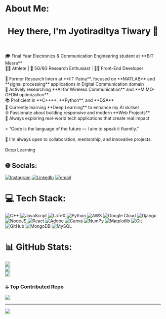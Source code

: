 #  About Me:
<h1 align="center">Hey there, I'm Jyotiraditya Tiwary 👋</h1><br><br>🎓 Final Year Electronics & Communication Engineering student at **BIT Mesra**  <br>🏃‍♂️ Athlete | 📡 5G/6G Research Enthusiast | 👨‍💻 Front-End Developer  <br><br>💼 Former Research Intern at **IIT Patna**, focused on **MATLAB** and **signal processing** applications in Digital Communication domain  <br>🔬 Actively researching **AI for Wireless Communication** and **MIMO-OFDM optimization**  <br>📚 Proficient in **C++**, **Python**, and **DSA**  <br>🧠 Currently learning **Deep Learning** to enhance my AI skillset  <br>🌐 Passionate about building responsive and modern **Web Projects**  <br>🚀 Always exploring real-world tech applications that create real impact<br><br>> “Code is the language of the future — I aim to speak it fluently.”<br><br>📌 I'm always open to collaboration, mentorship, and innovative projects.<br> <br> Deep Learning <br>


## 🌐 Socials:
[![Instagram](https://img.shields.io/badge/Instagram-%23E4405F.svg?logo=Instagram&logoColor=white)](https://instagram.com/_jyotiraditya_1602) [![LinkedIn](https://img.shields.io/badge/LinkedIn-%230077B5.svg?logo=linkedin&logoColor=white)](https://linkedin.com/in/www.linkedin.com/in/jyotiraditya-tiwary-16jt) [![email](https://img.shields.io/badge/Email-D14836?logo=gmail&logoColor=white)](mailto:jyotiraditya1602@gmail.com) 

# 💻 Tech Stack:
![C++](https://img.shields.io/badge/c++-%2300599C.svg?style=for-the-badge&logo=c%2B%2B&logoColor=white) ![JavaScript](https://img.shields.io/badge/javascript-%23323330.svg?style=for-the-badge&logo=javascript&logoColor=%23F7DF1E) ![LaTeX](https://img.shields.io/badge/latex-%23008080.svg?style=for-the-badge&logo=latex&logoColor=white) ![Python](https://img.shields.io/badge/python-3670A0?style=for-the-badge&logo=python&logoColor=ffdd54) ![AWS](https://img.shields.io/badge/AWS-%23FF9900.svg?style=for-the-badge&logo=amazon-aws&logoColor=white) ![Google Cloud](https://img.shields.io/badge/GoogleCloud-%234285F4.svg?style=for-the-badge&logo=google-cloud&logoColor=white) ![Django](https://img.shields.io/badge/django-%23092E20.svg?style=for-the-badge&logo=django&logoColor=white) ![NodeJS](https://img.shields.io/badge/node.js-6DA55F?style=for-the-badge&logo=node.js&logoColor=white) ![React](https://img.shields.io/badge/react-%2320232a.svg?style=for-the-badge&logo=react&logoColor=%2361DAFB) ![Adobe](https://img.shields.io/badge/adobe-%23FF0000.svg?style=for-the-badge&logo=adobe&logoColor=white) ![Canva](https://img.shields.io/badge/Canva-%2300C4CC.svg?style=for-the-badge&logo=Canva&logoColor=white) ![NumPy](https://img.shields.io/badge/numpy-%23013243.svg?style=for-the-badge&logo=numpy&logoColor=white) ![Matplotlib](https://img.shields.io/badge/Matplotlib-%23ffffff.svg?style=for-the-badge&logo=Matplotlib&logoColor=black) ![Git](https://img.shields.io/badge/git-%23F05033.svg?style=for-the-badge&logo=git&logoColor=white) ![GitHub](https://img.shields.io/badge/github-%23121011.svg?style=for-the-badge&logo=github&logoColor=white) ![MongoDB](https://img.shields.io/badge/MongoDB-%234ea94b.svg?style=for-the-badge&logo=mongodb&logoColor=white) ![MySQL](https://img.shields.io/badge/mysql-4479A1.svg?style=for-the-badge&logo=mysql&logoColor=white)
# 📊 GitHub Stats:
![](https://github-readme-stats.vercel.app/api?username=Vasper16&theme=dark&hide_border=false&include_all_commits=false&count_private=false)<br/>
![](https://nirzak-streak-stats.vercel.app/?user=Vasper16&theme=dark&hide_border=false)<br/>
![](https://github-readme-stats.vercel.app/api/top-langs/?username=Vasper16&theme=dark&hide_border=false&include_all_commits=false&count_private=false&layout=compact)

### 🔝 Top Contributed Repo
![](https://github-contributor-stats.vercel.app/api?username=Vasper16&limit=5&theme=dark&combine_all_yearly_contributions=true)

---
[![](https://visitcount.itsvg.in/api?id=Vasper16&icon=0&color=0)](https://visitcount.itsvg.in)

<!-- Proudly created with GPRM ( https://gprm.itsvg.in ) -->
